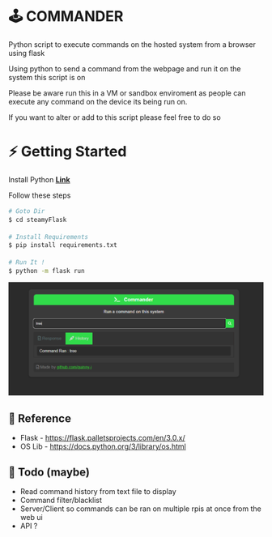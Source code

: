 # 🕹️ COMMANDER
 Python script to execute commands on the hosted system from a browser using flask

Using python to send a command from the webpage and run it on the system this script is on

Please be aware run this in a VM or sandbox enviroment as people can execute any command on the device its being run on.

If you want to alter or add to this script please feel free to do so

# ⚡ Getting Started

Install Python **[Link](https://www.python.org/downloads/)**

Follow these steps

```bash
# Goto Dir
$ cd steamyFlask

# Install Requirements
$ pip install requirements.txt

# Run It !
$ python -m flask run

```

![PICTURE](https://raw.githubusercontent.com/Quinny-J/Commander/main/pic.png)

## 📕 Reference 
- Flask - https://flask.palletsprojects.com/en/3.0.x/
- OS Lib - https://docs.python.org/3/library/os.html

## 📝 Todo (maybe)
- Read command history from text file to display
- Command filter/blacklist
- Server/Client so commands can be ran on multiple rpis at once from the web ui
- API ?
